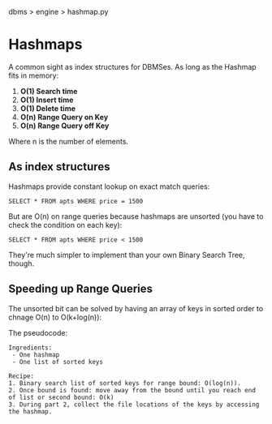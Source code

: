 dbms > engine > hashmap.py

# Hashmaps
A common sight as index structures for DBMSes. As long as the Hashmap fits in memory:

1. **O(1) Search time**
2. **O(1) Insert time**
3. **O(1) Delete time**
4. **O(n) Range Query on Key** 
4. **O(n) Range Query off Key**

Where n is the number of elements.

## As index structures

Hashmaps provide constant lookup on exact match queries:
```
SELECT * FROM apts WHERE price = 1500
```
But are O(n) on range queries because hashmaps are unsorted (you have to check the condition on each key):
```
SELECT * FROM apts WHERE price < 1500
```
They're much simpler to implement than your own Binary Search Tree, though. 

## Speeding up Range Queries

The unsorted bit can be solved by having an array of keys in sorted order to chnage O(n) to O(k+log(n)):

The pseudocode:
```
Ingredients:
 - One hashmap
 - One list of sorted keys

Recipe:
1. Binary search list of sorted keys for range bound: O(log(n)).
2. Once bound is found: move away from the bound until you reach end of list or second bound: O(k)
3. During part 2, collect the file locations of the keys by accessing the hashmap. 
```